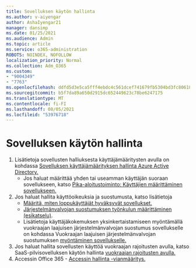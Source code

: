 ```yaml
---
title: Sovelluksen käytön hallinta
ms.author: v-aiyengar
author: AshaIyengar21
manager: dansimp
ms.date: 01/25/2021
ms.audience: Admin
ms.topic: article
ms.service: o365-administration
ROBOTS: NOINDEX, NOFOLLOW
localization_priority: Normal
ms.collection: Adm_O365
ms.custom:
- "9004349"
- "7763"
ms.openlocfilehash: ddfd5d3e5ca5fff4ebdc4c561dcef741679fb5304bd3fc80618016dc90a0d19f
ms.sourcegitcommit: b5f7da89a650d2915dc652449623c78be6247175
ms.translationtype: MT
ms.contentlocale: fi-FI
ms.lasthandoff: 08/05/2021
ms.locfileid: "53976718"
---
```

# <a name="manage-application-access"></a>Sovelluksen käytön hallinta

1. Lisätietoja sovellusten halliuksesta käyttäjämääritysten avulla on kohdassa [Sovelluksen käyttäjämäärityksen hallinta Azure Active Directory.](https://docs.microsoft.com/azure/active-directory/manage-apps/assign-user-or-group-access-portal)
    - Jos haluat määrittää yhden tai useamman käyttäjän suoraan sovellukseen, katso [Pika-aloitustoiminto: Käyttäjien määrittäminen sovellukseen.](https://docs.microsoft.com/azure/active-directory/manage-apps/assign-user-or-group-access-portal)
1. Jos haluat hallita käyttöoikeuksia ja suostumusta, katso lisätietoja
    - [Määritä, miten loppukäyttäjät hyväksyvät sovellukset.](https://docs.microsoft.com/azure/active-directory/manage-apps/configure-user-consent?tabs=azure-portal) 
    - [Järjestelmänvalvojan suostumuksen työnkulun määrittäminen (esikatselu)](https://docs.microsoft.com/azure/active-directory/manage-apps/configure-admin-consent-workflow). 
    - Lisätietoja käyttäjäkokemuksen yksinkertaistamiseen myöntämällä vuokraajan laajuisen järjestelmänvalvojan suostumus sovellukselle on kohdassa Vuokraajan laajuisen järjestelmänvalvojan suostumuksen [myöntäminen sovellukselle.](https://docs.microsoft.com/azure/active-directory/manage-apps/grant-admin-consent) 
1. Jos haluat hallita sovellusten käyttöä vuokraajan rajoitusten avulla, katso SaaS-pilvisovelluksen käytön hallinta [vuokraajan rajoitusten avulla.](https://docs.microsoft.com/azure/active-directory/manage-apps/tenant-restrictions) 
1. Accessin Office 365 - [Accessin hallinta -vianmääritys.](https://docs.microsoft.com/office365/troubleshoot/access-management/cannot-add-guest-users-in-m365-admin-center)
